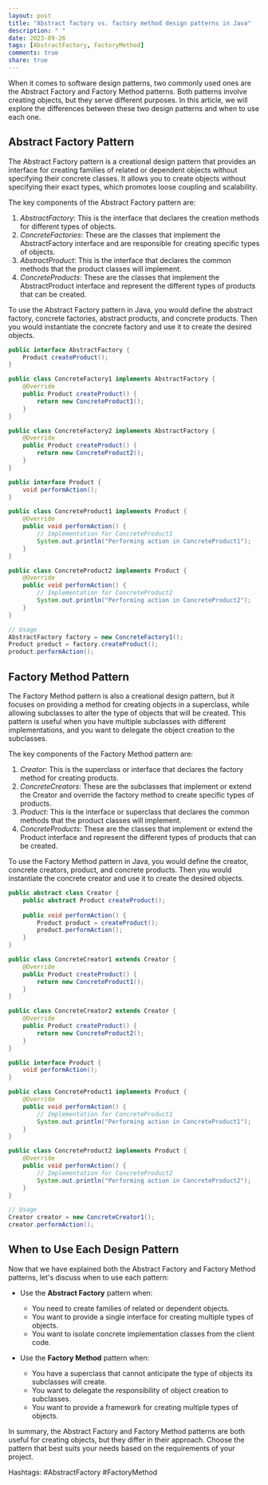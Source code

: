 ```yaml
---
layout: post
title: "Abstract factory vs. factory method design patterns in Java"
description: " "
date: 2023-09-26
tags: [AbstractFactory, FactoryMethod]
comments: true
share: true
---
```


When it comes to software design patterns, two commonly used ones are the Abstract Factory and Factory Method patterns. Both patterns involve creating objects, but they serve different purposes. In this article, we will explore the differences between these two design patterns and when to use each one.

## Abstract Factory Pattern

The Abstract Factory pattern is a creational design pattern that provides an interface for creating families of related or dependent objects without specifying their concrete classes. It allows you to create objects without specifying their exact types, which promotes loose coupling and scalability.

The key components of the Abstract Factory pattern are:

1. *AbstractFactory*: This is the interface that declares the creation methods for different types of objects.
2. *ConcreteFactories*: These are the classes that implement the AbstractFactory interface and are responsible for creating specific types of objects.
3. *AbstractProduct*: This is the interface that declares the common methods that the product classes will implement.
4. *ConcreteProducts*: These are the classes that implement the AbstractProduct interface and represent the different types of products that can be created.

To use the Abstract Factory pattern in Java, you would define the abstract factory, concrete factories, abstract products, and concrete products. Then you would instantiate the concrete factory and use it to create the desired objects.

```java
public interface AbstractFactory {
    Product createProduct();
}

public class ConcreteFactory1 implements AbstractFactory {
    @Override
    public Product createProduct() {
        return new ConcreteProduct1();
    }
}

public class ConcreteFactory2 implements AbstractFactory {
    @Override
    public Product createProduct() {
        return new ConcreteProduct2();
    }
}

public interface Product {
    void performAction();
}

public class ConcreteProduct1 implements Product {
    @Override
    public void performAction() {
        // Implementation for ConcreteProduct1
        System.out.println("Performing action in ConcreteProduct1");
    }
}

public class ConcreteProduct2 implements Product {
    @Override
    public void performAction() {
        // Implementation for ConcreteProduct2
        System.out.println("Performing action in ConcreteProduct2");
    }
}

// Usage
AbstractFactory factory = new ConcreteFactory1();
Product product = factory.createProduct();
product.performAction();
```

## Factory Method Pattern

The Factory Method pattern is also a creational design pattern, but it focuses on providing a method for creating objects in a superclass, while allowing subclasses to alter the type of objects that will be created. This pattern is useful when you have multiple subclasses with different implementations, and you want to delegate the object creation to the subclasses.

The key components of the Factory Method pattern are:

1. *Creator*: This is the superclass or interface that declares the factory method for creating products.
2. *ConcreteCreators*: These are the subclasses that implement or extend the Creator and override the factory method to create specific types of products.
3. *Product*: This is the interface or superclass that declares the common methods that the product classes will implement.
4. *ConcreteProducts*: These are the classes that implement or extend the Product interface and represent the different types of products that can be created.

To use the Factory Method pattern in Java, you would define the creator, concrete creators, product, and concrete products. Then you would instantiate the concrete creator and use it to create the desired objects.

```java
public abstract class Creator {
    public abstract Product createProduct();
    
    public void performAction() {
        Product product = createProduct();
        product.performAction();
    }
}

public class ConcreteCreator1 extends Creator {
    @Override
    public Product createProduct() {
        return new ConcreteProduct1();
    }
}

public class ConcreteCreator2 extends Creator {
    @Override
    public Product createProduct() {
        return new ConcreteProduct2();
    }
}

public interface Product {
    void performAction();
}

public class ConcreteProduct1 implements Product {
    @Override
    public void performAction() {
        // Implementation for ConcreteProduct1
        System.out.println("Performing action in ConcreteProduct1");
    }
}

public class ConcreteProduct2 implements Product {
    @Override
    public void performAction() {
        // Implementation for ConcreteProduct2
        System.out.println("Performing action in ConcreteProduct2");
    }
}

// Usage
Creator creator = new ConcreteCreator1();
creator.performAction();
```

## When to Use Each Design Pattern

Now that we have explained both the Abstract Factory and Factory Method patterns, let's discuss when to use each pattern:

- Use the **Abstract Factory** pattern when:

  - You need to create families of related or dependent objects.
  - You want to provide a single interface for creating multiple types of objects.
  - You want to isolate concrete implementation classes from the client code.

- Use the **Factory Method** pattern when:

  - You have a superclass that cannot anticipate the type of objects its subclasses will create.
  - You want to delegate the responsibility of object creation to subclasses.
  - You want to provide a framework for creating multiple types of objects.

In summary, the Abstract Factory and Factory Method patterns are both useful for creating objects, but they differ in their approach. Choose the pattern that best suits your needs based on the requirements of your project. 

Hashtags: #AbstractFactory #FactoryMethod